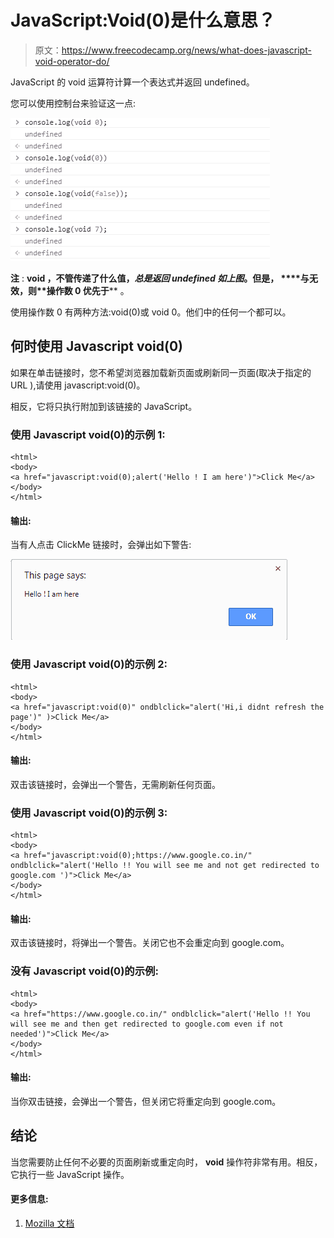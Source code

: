 # JavaScript:Void(0)是什么意思？

> 原文：<https://www.freecodecamp.org/news/what-does-javascript-void-operator-do/>

JavaScript 的 void 运算符计算一个表达式并返回 undefined。

您可以使用控制台来验证这一点:

![ConsoleOutput](img/6541e405ec518b4ee7e2009a9157136b.png)

****注**** : ****void** ，**不管传递了什么值，*总是返回 ****undefined**** 如上图*。但是， ****与**无效，则**操作数 0 优先于**** 。

使用操作数 0 有两种方法:void(0)或 void 0。他们中的任何一个都可以。

## 何时使用 Javascript void(0)

如果在单击链接时，您不希望浏览器加载新页面或刷新同一页面(取决于指定的 URL ),请使用 javascript:void(0)。

相反，它将只执行附加到该链接的 JavaScript。

### 使用 Javascript void(0)的示例 1:

```
<html>
<body>
<a href="javascript:void(0);alert('Hello ! I am here')">Click Me</a>
</body>
</html>
```

#### **输出:**

当有人点击 ClickMe 链接时，会弹出如下警告:

![Output1](img/e0718b9578e9c817bb6bec56eb1ec948.png)

### 使用 Javascript void(0)的示例 2:

```
<html>
<body>
<a href="javascript:void(0)" ondblclick="alert('Hi,i didnt refresh the page')" )>Click Me</a>
</body>
</html>
```

#### **输出:**

双击该链接时，会弹出一个警告，无需刷新任何页面。

### 使用 Javascript void(0)的示例 3:

```
<html>
<body>
<a href="javascript:void(0);https://www.google.co.in/" 
ondblclick="alert('Hello !! You will see me and not get redirected to google.com ')">Click Me</a>
</body>
</html>
```

#### **输出:**

双击该链接时，将弹出一个警告。关闭它也不会重定向到 google.com。

### 没有 Javascript void(0)的示例:

```
<html>
<body>
<a href="https://www.google.co.in/" ondblclick="alert('Hello !! You will see me and then get redirected to google.com even if not needed')">Click Me</a>
</body>
</html>
```

#### **输出:**

当你双击链接，会弹出一个警告，但关闭它将重定向到 google.com。

## 结论

当您需要防止任何不必要的页面刷新或重定向时， ****void**** 操作符非常有用。相反，它执行一些 JavaScript 操作。

#### **更多信息:**

1.  [Mozilla 文档](https://developer.mozilla.org/en-US/docs/Web/JavaScript/Reference/Operators/void)